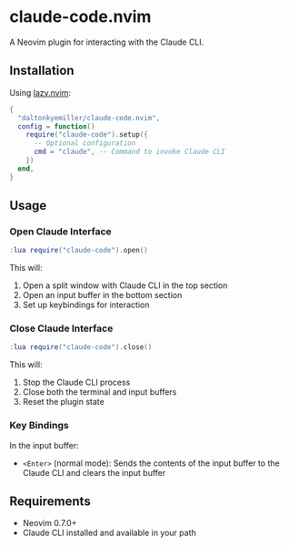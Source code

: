 # claude-code.nvim

A Neovim plugin for interacting with the Claude CLI.

## Installation

Using [lazy.nvim](https://github.com/folke/lazy.nvim):

```lua
{
  "daltonkyemiller/claude-code.nvim",
  config = function()
    require("claude-code").setup({
      -- Optional configuration
      cmd = "claude", -- Command to invoke Claude CLI
    })
  end,
}
```

## Usage

### Open Claude Interface

```lua
:lua require("claude-code").open()
```

This will:
1. Open a split window with Claude CLI in the top section
2. Open an input buffer in the bottom section
3. Set up keybindings for interaction

### Close Claude Interface

```lua
:lua require("claude-code").close()
```

This will:
1. Stop the Claude CLI process
2. Close both the terminal and input buffers
3. Reset the plugin state

### Key Bindings

In the input buffer:
- `<Enter>` (normal mode): Sends the contents of the input buffer to the Claude CLI and clears the input buffer

## Requirements

- Neovim 0.7.0+
- Claude CLI installed and available in your path